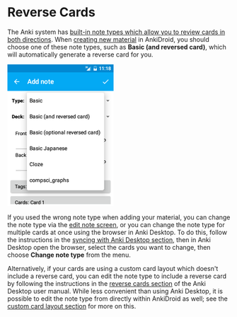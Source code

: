 # Reverse Cards

The Anki system has [built-in note types which allow you to review cards in both directions](https://docs.ankiweb.net/getting-started.html#note-types).
When [creating new material](../adding-notes.md) in AnkiDroid, you should choose one of these note types, such as **Basic (and reversed card)**, which will automatically generate a reverse card for you.

![ReverseNoteType](../img/ReverseNoteType.png)

If you used the wrong note type when adding your material, you can change the note type via the [edit note screen](../editing-notes.md), or you can change the note type for multiple cards at once using the browser in Anki Desktop.
To do this, follow the instructions in the [syncing with Anki Desktop section](../anki-desktop.md), then in Anki Desktop open the browser, select the cards you want to change, then choose **Change note type** from the menu.

Alternatively, if your cards are using a custom card layout which doesn't include a reverse card, you can edit the note type to include a reverse card by following the instructions in the [reverse cards section](https://docs.ankiweb.net/templates/generation.html#reverse-cards) of the Anki Desktop user manual. While less convenient than using Anki Desktop, it is possible to edit the note type from directly within AnkiDroid as well; see the [custom card layout section](../advanced-features/customizing-card-layout.md) for more on this.
